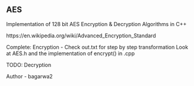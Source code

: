 <h2>AES</h2>

<p>Implementation of 128 bit AES Encryption & Decryption Algorithms in C++</p>
https://en.wikipedia.org/wiki/Advanced_Encryption_Standard

Complete:
Encryption - Check out.txt for step by step transformation
Look at AES.h and the implementation of encrypt() in .cpp

TODO:
Decryption

Author - bagarwa2